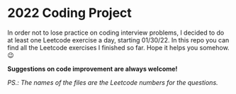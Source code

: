 # 2022 Coding Project

In order not to lose practice on coding interview problems, I decided to do at least one Leetcode exercise a day, starting 01/30/22. In this repo you can find all the Leetcode exercises I finished so far. Hope it helps you somehow. :wink:

**Suggestions on code improvement are always welcome!**

_PS.: The names of the files are the Leetcode numbers for the questions._